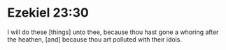 # Ezekiel 23:30

I will do these [things] unto thee, because thou hast gone a whoring after the heathen, [and] because thou art polluted with their idols.